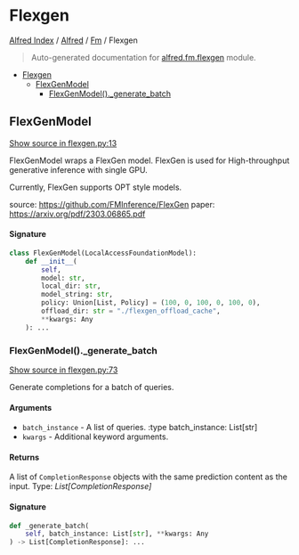 # Flexgen

[Alfred Index](../../README.md#alfred-index) / [Alfred](../index.md#alfred) / [Fm](./index.md#fm) / Flexgen

> Auto-generated documentation for [alfred.fm.flexgen](../../../alfred/fm/flexgen.py) module.

- [Flexgen](#flexgen)
  - [FlexGenModel](#flexgenmodel)
    - [FlexGenModel()._generate_batch](#flexgenmodel()_generate_batch)

## FlexGenModel

[Show source in flexgen.py:13](../../../alfred/fm/flexgen.py#L13)

FlexGenModel wraps a FlexGen model. FlexGen is used for High-throughput generative inference with single GPU.

Currently, FlexGen supports OPT style models.

source: https://github.com/FMInference/FlexGen
paper: https://arxiv.org/pdf/2303.06865.pdf

#### Signature

```python
class FlexGenModel(LocalAccessFoundationModel):
    def __init__(
        self,
        model: str,
        local_dir: str,
        model_string: str,
        policy: Union[List, Policy] = (100, 0, 100, 0, 100, 0),
        offload_dir: str = "./flexgen_offload_cache",
        **kwargs: Any
    ): ...
```

### FlexGenModel()._generate_batch

[Show source in flexgen.py:73](../../../alfred/fm/flexgen.py#L73)

Generate completions for a batch of queries.

#### Arguments

- `batch_instance` - A list of queries.
:type batch_instance: List[str]
- `kwargs` - Additional keyword arguments.

#### Returns

A list of `CompletionResponse` objects with the same prediction content as the input.
Type: *List[CompletionResponse]*

#### Signature

```python
def _generate_batch(
    self, batch_instance: List[str], **kwargs: Any
) -> List[CompletionResponse]: ...
```